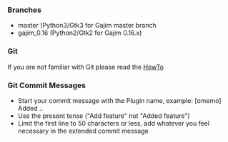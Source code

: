 ### Branches

- master   		(Python3/Gtk3 for Gajim master branch
- gajim_0.16 	(Python2/Gtk2 for Gajim 0.16.x)

### Git

If you are not familiar with Git please read the [HowTo](https://dev.gajim.org/gajim/gajim/wikis/howtogit)

### Git Commit Messages

* Start your commit message with the Plugin name, example: [omemo] Added ..
* Use the present tense ("Add feature" not "Added feature")
* Limit the first line to 50 characters or less, add whatever you feel necessary
in the extended commit message
